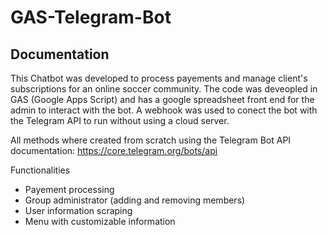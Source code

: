# GAS-Telegram-Bot

## Documentation

This Chatbot was developed to process payements and manage client's subscriptions for an online soccer community. The code was deveopled in GAS (Google Apps Script) and has a google spreadsheet front end for the admin to interact with the bot. A webhook was used to conect the bot with the Telegram API to run without using a cloud server.

All methods where created from scratch using the Telegram Bot API documentation: https://core.telegram.org/bots/api

Functionalities
- Payement processing 
- Group administrator (adding and removing members)
- User information scraping
- Menu with customizable information 
